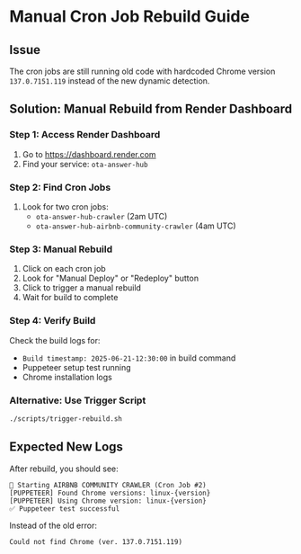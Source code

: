 # Manual Cron Job Rebuild Guide

## Issue
The cron jobs are still running old code with hardcoded Chrome version `137.0.7151.119` instead of the new dynamic detection.

## Solution: Manual Rebuild from Render Dashboard

### Step 1: Access Render Dashboard
1. Go to https://dashboard.render.com
2. Find your service: `ota-answer-hub`

### Step 2: Find Cron Jobs
1. Look for two cron jobs:
   - `ota-answer-hub-crawler` (2am UTC)
   - `ota-answer-hub-airbnb-community-crawler` (4am UTC)

### Step 3: Manual Rebuild
1. Click on each cron job
2. Look for "Manual Deploy" or "Redeploy" button
3. Click to trigger a manual rebuild
4. Wait for build to complete

### Step 4: Verify Build
Check the build logs for:
- `Build timestamp: 2025-06-21-12:30:00` in build command
- Puppeteer setup test running
- Chrome installation logs

### Alternative: Use Trigger Script
```bash
./scripts/trigger-rebuild.sh
```

## Expected New Logs
After rebuild, you should see:
```
🚀 Starting AIRBNB COMMUNITY CRAWLER (Cron Job #2)
[PUPPETEER] Found Chrome versions: linux-{version}
[PUPPETEER] Using Chrome version: linux-{version}
✅ Puppeteer test successful
```

Instead of the old error:
```
Could not find Chrome (ver. 137.0.7151.119)
``` 